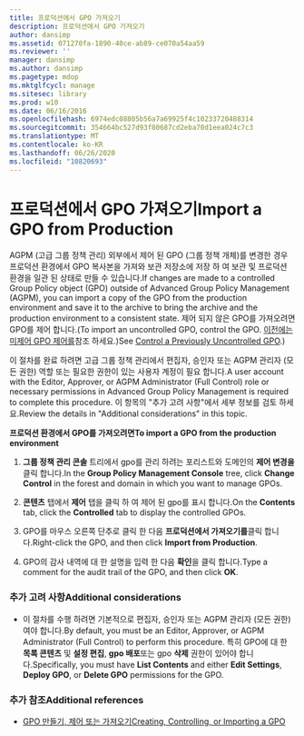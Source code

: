 ```yaml
---
title: 프로덕션에서 GPO 가져오기
description: 프로덕션에서 GPO 가져오기
author: dansimp
ms.assetid: 071270fa-1890-40ce-ab89-ce070a54aa59
ms.reviewer: ''
manager: dansimp
ms.author: dansimp
ms.pagetype: mdop
ms.mktglfcycl: manage
ms.sitesec: library
ms.prod: w10
ms.date: 06/16/2016
ms.openlocfilehash: 6974edc08805b56a7a69925f4c10233720488314
ms.sourcegitcommit: 354664bc527d93f80687cd2eba70d1eea024c7c3
ms.translationtype: MT
ms.contentlocale: ko-KR
ms.lasthandoff: 06/26/2020
ms.locfileid: "10820693"
---
```

# <span data-ttu-id="78ec0-103">프로덕션에서 GPO 가져오기</span><span class="sxs-lookup"><span data-stu-id="78ec0-103">Import a GPO from Production</span></span>


<span data-ttu-id="78ec0-104">AGPM (고급 그룹 정책 관리) 외부에서 제어 된 GPO (그룹 정책 개체)를 변경한 경우 프로덕션 환경에서 GPO 복사본을 가져와 보관 저장소에 저장 하 여 보관 및 프로덕션 환경을 일관 된 상태로 만들 수 있습니다.</span><span class="sxs-lookup"><span data-stu-id="78ec0-104">If changes are made to a controlled Group Policy object (GPO) outside of Advanced Group Policy Management (AGPM), you can import a copy of the GPO from the production environment and save it to the archive to bring the archive and the production environment to a consistent state.</span></span> <span data-ttu-id="78ec0-105">제어 되지 않은 GPO를 가져오려면 GPO를 제어 합니다.</span><span class="sxs-lookup"><span data-stu-id="78ec0-105">(To import an uncontrolled GPO, control the GPO.</span></span> <span data-ttu-id="78ec0-106">[이전에는 미제어 GPO 제어를](control-a-previously-uncontrolled-gpo.md)참조 하세요.)</span><span class="sxs-lookup"><span data-stu-id="78ec0-106">See [Control a Previously Uncontrolled GPO](control-a-previously-uncontrolled-gpo.md).)</span></span>

<span data-ttu-id="78ec0-107">이 절차를 완료 하려면 고급 그룹 정책 관리에서 편집자, 승인자 또는 AGPM 관리자 (모든 권한) 역할 또는 필요한 권한이 있는 사용자 계정이 필요 합니다.</span><span class="sxs-lookup"><span data-stu-id="78ec0-107">A user account with the Editor, Approver, or AGPM Administrator (Full Control) role or necessary permissions in Advanced Group Policy Management is required to complete this procedure.</span></span> <span data-ttu-id="78ec0-108">이 항목의 "추가 고려 사항"에서 세부 정보를 검토 하세요.</span><span class="sxs-lookup"><span data-stu-id="78ec0-108">Review the details in "Additional considerations" in this topic.</span></span>

**<span data-ttu-id="78ec0-109">프로덕션 환경에서 GPO를 가져오려면</span><span class="sxs-lookup"><span data-stu-id="78ec0-109">To import a GPO from the production environment</span></span>**

1.  <span data-ttu-id="78ec0-110">**그룹 정책 관리 콘솔** 트리에서 gpo를 관리 하려는 포리스트와 도메인의 **제어 변경을** 클릭 합니다.</span><span class="sxs-lookup"><span data-stu-id="78ec0-110">In the **Group Policy Management Console** tree, click **Change Control** in the forest and domain in which you want to manage GPOs.</span></span>

2.  <span data-ttu-id="78ec0-111">**콘텐츠** 탭에서 **제어** 탭을 클릭 하 여 제어 된 gpo를 표시 합니다.</span><span class="sxs-lookup"><span data-stu-id="78ec0-111">On the **Contents** tab, click the **Controlled** tab to display the controlled GPOs.</span></span>

3.  <span data-ttu-id="78ec0-112">GPO를 마우스 오른쪽 단추로 클릭 한 다음 **프로덕션에서 가져오기를**클릭 합니다.</span><span class="sxs-lookup"><span data-stu-id="78ec0-112">Right-click the GPO, and then click **Import from Production**.</span></span>

4.  <span data-ttu-id="78ec0-113">GPO의 감사 내역에 대 한 설명을 입력 한 다음 **확인**을 클릭 합니다.</span><span class="sxs-lookup"><span data-stu-id="78ec0-113">Type a comment for the audit trail of the GPO, and then click **OK**.</span></span>

### <span data-ttu-id="78ec0-114">추가 고려 사항</span><span class="sxs-lookup"><span data-stu-id="78ec0-114">Additional considerations</span></span>

-   <span data-ttu-id="78ec0-115">이 절차를 수행 하려면 기본적으로 편집자, 승인자 또는 AGPM 관리자 (모든 권한) 여야 합니다.</span><span class="sxs-lookup"><span data-stu-id="78ec0-115">By default, you must be an Editor, Approver, or AGPM Administrator (Full Control) to perform this procedure.</span></span> <span data-ttu-id="78ec0-116">특히 GPO에 대 한 **목록 콘텐츠** 및 **설정 편집**, **gpo 배포**또는 gpo **삭제** 권한이 있어야 합니다.</span><span class="sxs-lookup"><span data-stu-id="78ec0-116">Specifically, you must have **List Contents** and either **Edit Settings**, **Deploy GPO**, or **Delete GPO** permissions for the GPO.</span></span>

### <span data-ttu-id="78ec0-117">추가 참조</span><span class="sxs-lookup"><span data-stu-id="78ec0-117">Additional references</span></span>

-   [<span data-ttu-id="78ec0-118">GPO 만들기, 제어 또는 가져오기</span><span class="sxs-lookup"><span data-stu-id="78ec0-118">Creating, Controlling, or Importing a GPO</span></span>](creating-controlling-or-importing-a-gpo-approver.md)

 

 





